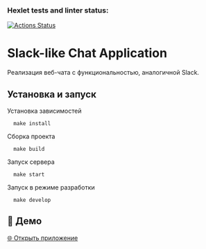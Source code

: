 ### Hexlet tests and linter status:

[![Actions Status](https://github.com/Kudrikudrii/frontend-project-12/actions/workflows/hexlet-check.yml/badge.svg)](https://github.com/Kudrikudrii/frontend-project-12/actions)

# Slack-like Chat Application

Реализация веб-чата с функциональностью, аналогичной Slack.

## Установка и запуск

Установка зависимостей

```console
  make install
```

Сборка проекта

```console
  make build
```

Запуск сервера

```console
  make start
```

Запуск в режиме разработки

```console
  make develop
```

## 🚀 Демо

[🌐 Открыть приложение](https://frontend-project-12-kyo7.onrender.com)

